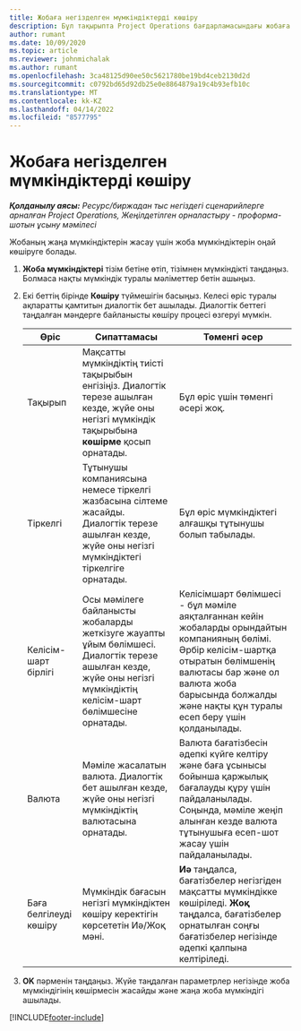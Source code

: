 ```yaml
---
title: Жобаға негізделген мүмкіндіктерді көшіру
description: Бұл тақырыпта Project Operations бағдарламасындағы жобаға негізделген мүмкіндіктерді көшіру туралы ақпарат берілген.
author: rumant
ms.date: 10/09/2020
ms.topic: article
ms.reviewer: johnmichalak
ms.author: rumant
ms.openlocfilehash: 3ca48125d90ee50c5621780be19bd4ceb2130d2d
ms.sourcegitcommit: c0792bd65d92db25e0e8864879a19c4b93efb10c
ms.translationtype: MT
ms.contentlocale: kk-KZ
ms.lasthandoff: 04/14/2022
ms.locfileid: "8577795"
---
```

# <a name="copy-project-based-opportunities"></a>Жобаға негізделген мүмкіндіктерді көшіру

_**Қолданылу аясы:** Ресурс/биржадан тыс негіздегі сценарийлерге арналған Project Operations, Жеңілдетілген орналастыру - проформа-шотын ұсыну мәмілесі_


Жобаның жаңа мүмкіндіктерін жасау үшін жоба мүмкіндіктерін оңай көшіруге болады. 

1. **Жоба мүмкіндіктері** тізім бетіне өтіп, тізімнен мүмкіндікті таңдаңыз. Болмаса нақты мүмкіндік туралы мәліметтер бетін ашыңыз. 
2. Екі беттің бірінде **Көшіру** түймешігін басыңыз. Келесі өріс туралы ақпаратты қамтитын диалогтік бет ашылады. Диалогтік беттегі таңдалған мәндерге байланысты көшіру процесі өзгеруі мүмкін.

    | **Өріс** | **Сипаттамасы** | **Төменгі әсер** |
    | --- | --- | --- |
    | Тақырып | Мақсатты мүмкіндіктің тиісті тақырыбын енгізіңіз. Диалогтік терезе ашылған кезде, жүйе оны негізгі мүмкіндік тақырыбына **көшірме** қосып орнатады. | Бұл өріс үшін төменгі әсері жоқ. |
    | Тіркелгі | Тұтынушы компаниясына немесе тіркелгі жазбасына сілтеме жасайды. Диалогтік терезе ашылған кезде, жүйе оны негізгі мүмкіндіктегі тіркелгіге орнатады. | Бұл өріс мүмкіндіктегі алғашқы тұтынушы болып табылады. |
    | Келісім-шарт бірлігі | Осы мәмілеге байланысты жобаларды жеткізуге жауапты ұйым бөлімшесі. Диалогтік терезе ашылған кезде, жүйе оны негізгі мүмкіндіктің келісім-шарт бөлімшесіне орнатады. | Келісімшарт бөлімшесі - бұл мәміле аяқталғаннан кейін жобаларды орындайтын компанияның бөлімі. Әрбір келісім-шартқа отыратын бөлімшенің валютасы бар және ол валюта жоба барысында болжалды және нақты құн туралы есеп беру үшін қолданылады. |
    | Валюта | Мәміле жасалатын валюта. Диалогтік бет ашылған кезде, жүйе оны негізгі мүмкіндіктің валютасына орнатады. | Валюта бағатізбесін әдепкі күйге келтіру және баға ұсынысы бойынша қаржылық бағалауды құру үшін пайдаланылады. Соңында, мәміле жеңіп алынған кезде валюта тұтынушыға есеп-шот жасау үшін пайдаланылады. |
    | Баға белгілеуді көшіру | Мүмкіндік бағасын негізгі мүмкіндіктен көшіру керектігін көрсететін Иә/Жоқ мәні. | **Иә** таңдалса, бағатізбелер негізгіден мақсатты мүмкіндікке көшіріледі. **Жоқ** таңдалса, бағатізбелер орнатылған соңғы бағатізбелер негізінде әдепкі қалпына келтіріледі. |

3. **OK** пәрменін таңдаңыз. Жүйе таңдалған параметрлер негізінде жоба мүмкіндігінің көшірмесін жасайды және жаңа жоба мүмкіндігі ашылады.


[!INCLUDE[footer-include](../includes/footer-banner.md)]